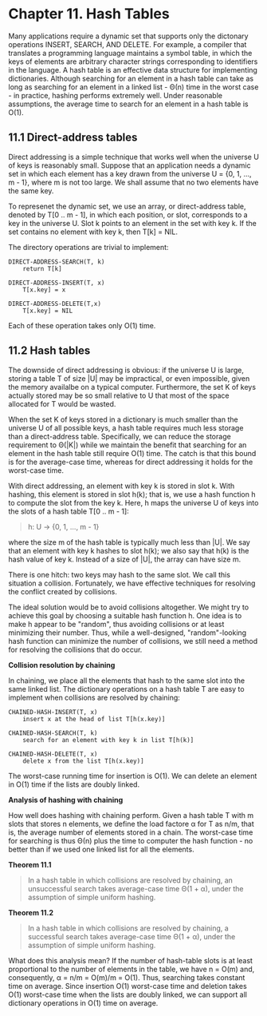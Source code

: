 # Chapter 11. Hash Tables

Many applications require a dynamic set that supports only the dictonary operations INSERT, SEARCH, AND DELETE. For example, a compiler that translates a programming language maintains a symbol table, in which the keys of elements are arbitrary character strings corresponding to identifiers in the language. A hash table is an effective data structure for implementing dictionaries. Although searching for an element in a hash table can take as long as searching for an element in a linked list - &Theta;(n) time in the worst case - in practice, hashing performs extremely well. Under reasonable assumptions, the average time to search for an element in a hash table is O(1). 

## 11.1 Direct-address tables

Direct addressing is a simple technique that works well when the universe U of keys is reasonably small. Suppose that an application needs a dynamic set in which each element has a key drawn from the universe U = {0, 1, ..., m - 1}, where m is not too large. We shall assume that no two elements have the same key.

To represenet the dynamic set, we use an array, or direct-address table, denoted by T[0 .. m - 1], in which each position, or slot, corresponds to a key in the universe U. Slot k points to an element in the set with key k. If the set contains no element with key k, then T[k] = NIL.

The directory operations are trivial to implement:

```
DIRECT-ADDRESS-SEARCH(T, k)
	return T[k]

DIRECT-ADDRESS-INSERT(T, x)
	T[x.key] = x

DIRECT-ADDRESS-DELETE(T,x)
	T[x.key] = NIL
```

Each of these operation takes only O(1) time.

## 11.2 Hash tables

The downside of direct addressing is obvious: if the universe U is large, storing a table T of size |U| may be impractical, or even impossible, given the memory availalbe on a typical computer. Furthermore, the set K of keys actually stored may be so small relative to U that most of the space allocated for T would be wasted.

When the set K of keys stored in a dictionary is much smaller than the universe U of all possible keys, a hash table requires much less storage than a direct-address table. Specifically, we can reduce the storage requirement to &Theta;(|K|) while we maintain the benefit that searching for an element in the hash table still require O(1) time. The catch is that this bound is for the average-case time, whereas for direct addressing it holds for the worst-case time.

With direct addressing, an element with key k is stored in slot k. With hashing, this element is stored in slot h(k); that is, we use a hash function h to compute the slot from the key k. Here, h maps the universe U of keys into the slots of a hash table T[0 .. m - 1]:

> h: U &rarr; {0, 1, ..., m - 1}

where the size m of the hash table is typically much less than |U|. We say that an element with key k hashes to slot h(k); we also say that h(k) is the hash value of key k. Instead of a size of |U|, the array can have size m.

There is one hitch: two keys may hash to the same slot. We call this situation a collision. Fortunately, we have effective techniques for resolving the conflict created by collisions.

The ideal solution would be to avoid collisions altogether. We might try to achieve this goal by choosing a suitable hash function h. One idea is to make h appear to be "random", thus avoiding collisions or at least minimizing their number. Thus, while a well-designed, "random"-looking hash function can minimize the number of collisions, we still need a method for resolving the collisions that do occur.

**Collision resolution by chaining**

In chaining, we place all the elements that hash to the same slot into the same linked list. The dictionary operations on a hash table T are easy to implement when collisions are resolved by chaining:

```
CHAINED-HASH-INSERT(T, x)
	insert x at the head of list T[h(x.key)]

CHAINED-HASH-SEARCH(T, k)
	search for an element with key k in list T[h(k)]

CHAINED-HASH-DELETE(T, x)
	delete x from the list T[h(x.key)]
```

The worst-case running time for insertion is O(1). We can delete an element in O(1) time if the lists are doubly linked.

**Analysis of hashing with chaining**

How well does hashing with chaining perform. Given a hash table T with m slots that stores n elements, we define the load factore &alpha; for T as n/m, that is, the average number of elements stored in a chain. The worst-case time for searching is thus &Theta;(n) plus the time to computer the hash function - no better than if we used one linked list for all the elements. 

**Theorem 11.1** 

> In a hash table in which collisions are resolved by chaining, an unsuccessful search takes average-case time &Theta;(1 + &alpha;), under the assumption of simple uniform hashing.

**Theorem 11.2**

> In a hash table in which collisions are resolved by chaining, a successful search takes average-case time &Theta;(1 + &alpha;), under the assumption of simple uniform hashing.

What does this analysis mean? If the number of hash-table slots is at least proportional to the number of elements in the table, we have n = O(m) and, consequently, &alpha; = n/m = O(m)/m = O(1). Thus, searching takes constant time on average. Since insertion O(1) worst-case time and deletion takes O(1) worst-case time when the lists are doubly linked, we can support all dictionary operations in O(1) time on average.